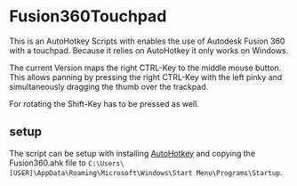 # Fusion360Touchpad
This is an AutoHotkey Scripts with enables the use of Autodesk Fusion 360 with a touchpad. Because it relies on AutoHotkey it only works on Windows. 

The current Version maps the right CTRL-Key to the middle mouse button. This allows panning by pressing the right CTRL-Key with the left pinky and simultaneously dragging the thumb over the trackpad. 

For rotating the Shift-Key has to be pressed as well.

## setup
The script can be setup with installing [AutoHotkey](https://www.autohotkey.com/) and copying the Fusion360.ahk file to `C:\Users\[USER]\AppData\Roaming\Microsoft\Windows\Start Menu\Programs\Startup`.
